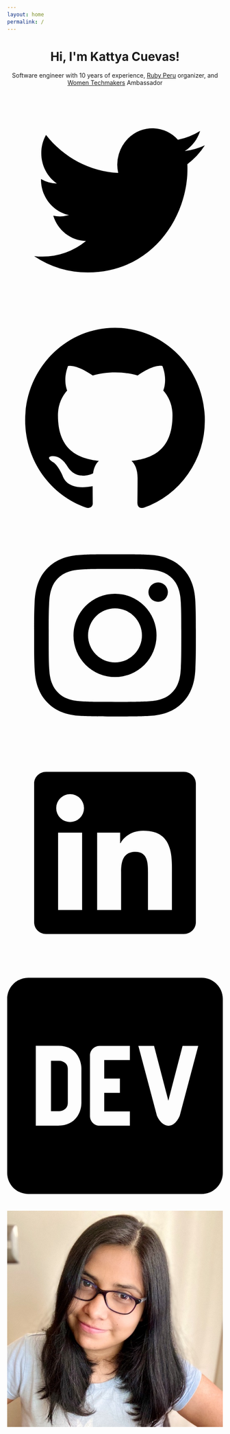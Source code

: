 ```yaml
---
layout: home
permalink: /
---
```


<header class="md:flex md:items-center md:justify-between md:gap-12 pt-8 md:pt-10">
  <div>
    <h1 class="text-5xl md:text-6xl font-bold text-zinc-950 dark:text-zinc-100 sm:text-5xl">Hi, I'm Kattya Cuevas!</h1>
    <p class="lg:max-w-prose mt-6 text-lg dark:text-zinc-400 font-light">
      Software engineer with 10 years of experience, <a href="https://ruby.pe" class="font-bold text-zinc-700   rounded hover:bg-zinc-700 hover:text-zinc-100 dark:text-zinc-300 dark:hover:text-zinc-50 dark:hover:underline" target="_blank">Ruby Peru</a> organizer, and <a href="https://developers.google.com/womentechmakers" class="font-bold text-zinc-700   rounded hover:bg-zinc-700 hover:text-zinc-100 dark:text-zinc-300 dark:hover:text-zinc-50 dark:hover:underline" target="_blank">Women Techmakers</a> Ambassador
    </p>
    <div class="flex flex-wrap gap-2 lg:gap-4 mt-4">
      <a aria-label="Follow on Twitter" href="https://twitter.com/KattyaCuevas" target="_blank">
        <svg viewBox="0 0 24 24" aria-hidden="true" class="h-8 w-8 p-1 fill-zinc-500 transition rounded hover:bg-zinc-500 hover:fill-white dark:fill-zinc-400 dark:hover:fill-zinc-100"><path d="M20.055 7.983c.011.174.011.347.011.523 0 5.338-3.92 11.494-11.09 11.494v-.003A10.755 10.755 0 0 1 3 18.186c.308.038.618.057.928.058a7.655 7.655 0 0 0 4.841-1.733c-1.668-.032-3.13-1.16-3.642-2.805a3.753 3.753 0 0 0 1.76-.07C5.07 13.256 3.76 11.6 3.76 9.676v-.05a3.77 3.77 0 0 0 1.77.505C3.816 8.945 3.288 6.583 4.322 4.737c1.98 2.524 4.9 4.058 8.034 4.22a4.137 4.137 0 0 1 1.128-3.86A3.807 3.807 0 0 1 19 5.274a7.657 7.657 0 0 0 2.475-.98c-.29.934-.9 1.729-1.713 2.233A7.54 7.54 0 0 0 22 5.89a8.084 8.084 0 0 1-1.945 2.093Z"></path></svg>
      </a>
      <a aria-label="Follow on GitHub" href="https://github.com/KattyaCuevas" target="_blank">
        <svg viewBox="0 0 24 24" aria-hidden="true" class="h-8 w-8 p-1 fill-zinc-500 transition rounded hover:bg-zinc-500 hover:fill-white dark:fill-zinc-400 dark:hover:fill-zinc-300"><path fill-rule="evenodd" clip-rule="evenodd" d="M12 2C6.475 2 2 6.588 2 12.253c0 4.537 2.862 8.369 6.838 9.727.5.09.687-.218.687-.487 0-.243-.013-1.05-.013-1.91C7 20.059 6.35 18.957 6.15 18.38c-.113-.295-.6-1.205-1.025-1.448-.35-.192-.85-.667-.013-.68.788-.012 1.35.744 1.538 1.051.9 1.551 2.338 1.116 2.912.846.088-.666.35-1.115.638-1.371-2.225-.256-4.55-1.14-4.55-5.062 0-1.115.387-2.038 1.025-2.756-.1-.256-.45-1.307.1-2.717 0 0 .837-.269 2.75 1.051.8-.23 1.65-.346 2.5-.346.85 0 1.7.115 2.5.346 1.912-1.333 2.75-1.05 2.75-1.05.55 1.409.2 2.46.1 2.716.637.718 1.025 1.628 1.025 2.756 0 3.934-2.337 4.806-4.562 5.062.362.32.675.936.675 1.897 0 1.371-.013 2.473-.013 2.82 0 .268.188.589.688.486a10.039 10.039 0 0 0 4.932-3.74A10.447 10.447 0 0 0 22 12.253C22 6.588 17.525 2 12 2Z"></path></svg>
      </a>
      <a aria-label="Follow on Instagram" href="https://instagram.com/KattyaCuevas" target="_blank">
        <svg viewBox="0 0 24 24" aria-hidden="true" class="h-8 w-8 p-1 fill-zinc-500 transition rounded hover:bg-zinc-500 hover:fill-white dark:fill-zinc-400 dark:hover:fill-zinc-100"><path d="M12 3c-2.444 0-2.75.01-3.71.054-.959.044-1.613.196-2.185.418A4.412 4.412 0 0 0 4.51 4.511c-.5.5-.809 1.002-1.039 1.594-.222.572-.374 1.226-.418 2.184C3.01 9.25 3 9.556 3 12s.01 2.75.054 3.71c.044.959.196 1.613.418 2.185.23.592.538 1.094 1.039 1.595.5.5 1.002.808 1.594 1.038.572.222 1.226.374 2.184.418C9.25 20.99 9.556 21 12 21s2.75-.01 3.71-.054c.959-.044 1.613-.196 2.185-.419a4.412 4.412 0 0 0 1.595-1.038c.5-.5.808-1.002 1.038-1.594.222-.572.374-1.226.418-2.184.044-.96.054-1.267.054-3.711s-.01-2.75-.054-3.71c-.044-.959-.196-1.613-.419-2.185A4.412 4.412 0 0 0 19.49 4.51c-.5-.5-1.002-.809-1.594-1.039-.572-.222-1.226-.374-2.184-.418C14.75 3.01 14.444 3 12 3Zm0 1.622c2.403 0 2.688.009 3.637.052.877.04 1.354.187 1.67.31.421.163.72.358 1.036.673.315.315.51.615.673 1.035.123.317.27.794.31 1.671.043.95.052 1.234.052 3.637s-.009 2.688-.052 3.637c-.04.877-.187 1.354-.31 1.67-.163.421-.358.72-.673 1.036a2.79 2.79 0 0 1-1.035.673c-.317.123-.794.27-1.671.31-.95.043-1.234.052-3.637.052s-2.688-.009-3.637-.052c-.877-.04-1.354-.187-1.67-.31a2.789 2.789 0 0 1-1.036-.673 2.79 2.79 0 0 1-.673-1.035c-.123-.317-.27-.794-.31-1.671-.043-.95-.052-1.234-.052-3.637s.009-2.688.052-3.637c.04-.877.187-1.354.31-1.67.163-.421.358-.72.673-1.036.315-.315.615-.51 1.035-.673.317-.123.794-.27 1.671-.31.95-.043 1.234-.052 3.637-.052Z"></path><path d="M12 15a3 3 0 1 1 0-6 3 3 0 0 1 0 6Zm0-7.622a4.622 4.622 0 1 0 0 9.244 4.622 4.622 0 0 0 0-9.244Zm5.884-.182a1.08 1.08 0 1 1-2.16 0 1.08 1.08 0 0 1 2.16 0Z"></path></svg>
      </a>
      <a aria-label="Follow on LinkedIn" href="https://www.linkedin.com/in/kattyacuevas/"><svg viewBox="0 0 24 24" aria-hidden="true" class="h-8 w-8 p-1 fill-zinc-500 transition rounded hover:bg-zinc-500 hover:fill-white dark:fill-zinc-400 dark:hover:fill-zinc-300"><path d="M18.335 18.339H15.67v-4.177c0-.996-.02-2.278-1.39-2.278-1.389 0-1.601 1.084-1.601 2.205v4.25h-2.666V9.75h2.56v1.17h.035c.358-.674 1.228-1.387 2.528-1.387 2.7 0 3.2 1.778 3.2 4.091v4.715zM7.003 8.575a1.546 1.546 0 01-1.548-1.549 1.548 1.548 0 111.547 1.549zm1.336 9.764H5.666V9.75H8.34v8.589zM19.67 3H4.329C3.593 3 3 3.58 3 4.297v15.406C3 20.42 3.594 21 4.328 21h15.338C20.4 21 21 20.42 21 19.703V4.297C21 3.58 20.4 3 19.666 3h.003z"></path></svg></a>
      <a aria-label="Follow on dev.to" href="https://dev.to/kattyacuevas">
        <svg viewBox="0 0 448 512" aria-hidden="true" class="h-8 w-9 p-1 fill-zinc-500 transition rounded hover:bg-zinc-500 hover:fill-white dark:fill-zinc-400 dark:hover:fill-zinc-300"><path d="M120.12 208.29c-3.88-2.9-7.77-4.35-11.65-4.35H91.03v104.47h17.45c3.88 0 7.77-1.45 11.65-4.35 3.88-2.9 5.82-7.25 5.82-13.06v-69.65c-.01-5.8-1.96-10.16-5.83-13.06zM404.1 32H43.9C19.7 32 .06 51.59 0 75.8v360.4C.06 460.41 19.7 480 43.9 480h360.2c24.21 0 43.84-19.59 43.9-43.8V75.8c-.06-24.21-19.7-43.8-43.9-43.8zM154.2 291.19c0 18.81-11.61 47.31-48.36 47.25h-46.4V172.98h47.38c35.44 0 47.36 28.46 47.37 47.28l.01 70.93zm100.68-88.66H201.6v38.42h32.57v29.57H201.6v38.41h53.29v29.57h-62.18c-11.16.29-20.44-8.53-20.72-19.69V193.7c-.27-11.15 8.56-20.41 19.71-20.69h63.19l-.01 29.52zm103.64 115.29c-13.2 30.75-36.85 24.63-47.44 0l-38.53-144.8h32.57l29.71 113.72 29.57-113.72h32.58l-38.46 144.8z"/></svg>
      </a>
    </div>
  </div>


  <img src="/assets/images/bio-photo.jpg" alt="Kattya Cuevas's photo" class="w-60 rounded-full hidden md:block">
</header>

<script data-name="BMC-Widget" data-cfasync="false" src="https://cdnjs.buymeacoffee.com/1.0.0/widget.prod.min.js" data-id="KattyaCuevas" data-description="Support me on Buy me a coffee!" data-message="" data-color="#40DCA5" data-position="Right" data-x_margin="18" data-y_margin="18"></script>
